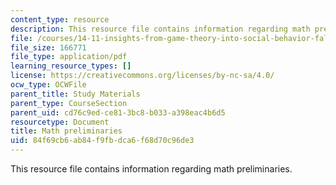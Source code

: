 ```yaml
---
content_type: resource
description: This resource file contains information regarding math preliminaries.
file: /courses/14-11-insights-from-game-theory-into-social-behavior-fall-2013/84f69cb6ab84f9fbdca6f68d70c96de3_MIT14_11F13_Math_pre.pdf
file_size: 166771
file_type: application/pdf
learning_resource_types: []
license: https://creativecommons.org/licenses/by-nc-sa/4.0/
ocw_type: OCWFile
parent_title: Study Materials
parent_type: CourseSection
parent_uid: cd76c9ed-ce81-3bc8-b033-a398eac4b6d5
resourcetype: Document
title: Math preliminaries
uid: 84f69cb6-ab84-f9fb-dca6-f68d70c96de3
---
```

This resource file contains information regarding math preliminaries.